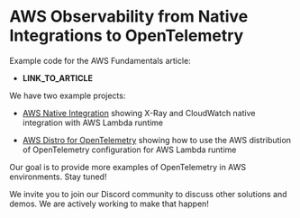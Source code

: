 # AWS Observability from Native Integrations to OpenTelemetry

Example code for the AWS Fundamentals article:

- __LINK_TO_ARTICLE__

We have two example projects:

- [AWS Native Integration](./aws-native-integration/) showing X-Ray and CloudWatch native integration with AWS Lambda runtime

- [AWS Distro for OpenTelemetry](./aws-distro-for-opentelemetry/) showing how to use the AWS distribution of OpenTelemetry configuration for AWS Lambda runtime

Our goal is to provide more examples of OpenTelemetry in AWS environments. Stay tuned!

We invite you to join our Discord community to discuss other solutions and demos. We are actively working to make that happen!
